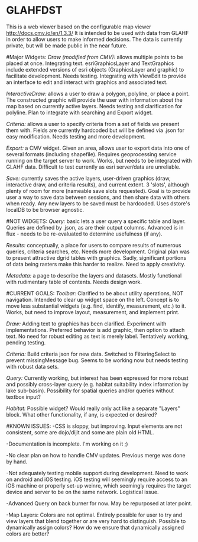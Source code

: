 # GLAHFDST

This is a web viewer based on the configurable map viewer http://docs.cmv.io/en/1.3.3/ It is intended to be used with data from GLAHF in order to allow users to make informed decisions. The data is currently private, but will be made public in the near future.

#Major Widgets:
_Draw (modified from CMV):_ allows multiple points to be placed at once. Integrating text. esriGraphicsLayer and TextGraphics include extended versions of esri objects (GraphicsLayer and graphic) to facilitate development.
Needs testing. Integrating with ViewEdit to provide an interface to edit and interact with graphics and associated text.

_InteractiveDraw:_ allows a user to draw a polygon, polyline, or place a point. The constructed graphic will provide the user with information about the map based on currently active layers. Needs testing and clarification
for polyline. Plan to integrate with searching and Export widget.

_Criteria:_ allows a user to specify criteria from a set of fields we present them with. Fields are currently hardcoded but will be defined via .json for easy modification. Needs testing and more development.

_Export:_ a CMV widget. Given an area, allows user to export data into one of several formats (including shapefile). Requires geoprocessing service running on the target server to work.
Works, but needs to be integrated with GLAHF data. Difficult to test currently as esri server/data are unreliable.

_Save:_ currently saves the active layers, user-driven graphics (draw, interactive draw, and criteria results), and current extent. 3 'slots', although plenty of room for more (nameable save slots requested).
Goal is to provide user a way to save data between sessions, and then share data with others when ready. Any new layers to be saved must be hardcoded. Uses dstore's localDB to be browser agnostic.

#NOT WIDGETS:
_Query:_ basic lets a user query a specific table and layer. Queries are defined by .json, as are their output columns. Advanced is in flux - needs to be re-evaluated to determine usefulness (if any).

_Results:_ conceptually, a place for users to compare results of numerous queries, criteria searches, etc. Needs more development. Original plan was to present attractive dgrid tables with graphics.
Sadly, significant portions of data being rasters make this harder to realize. Need to apply creativity.

_Metadata:_ a page to describe the layers and datasets. Mostly functional with rudimentary table of contents. Needs design work.

#CURRENT GOALS:
_Toolbar:_ Clarified to be about utility operations, NOT navigation. Intended to clear up widget space on the left. Concept is to move less substantial widgets (e.g. find, identify, measurement, etc.) to it. Works, but need to improve layout, measurement, and implement print.

_Draw:_ Adding text to graphics has been clarified. Experiment with implementations. Preferred behavior is add graphic, then option to attach text. No need for robust editing as text is merely label. Tentatively working, pending testing.

_Criteria:_ Build criteria json for new data. Switched to FilteringSelect to prevent missingMessage bug. Seems to be working now but needs testing with robust data sets.

_Query:_ Currently working, but interest has been expressed for more robust and possibly cross-layer query (e.g. habitat suitability index information by lake sub-basin). Possibility for spatial queries and/or queries without textbox input?

_Habitat:_ Possible widget? Would really only act like a separate "Layers" block. What other functionality, if any, is expected or desired?

#KNOWN ISSUES:
-CSS is sloppy, but improving. Input elements are not consistent, some are dojo/dijit and some are plain old HTML.

-Documentation is incomplete. I'm working on it ;)

-No clear plan on how to handle CMV updates. Previous merge was done by hand.

-Not adequately testing mobile support during development. Need to work on android and iOS testing. iOS testing will seemingly require access to an iOS machine or properly set-up weinre, which seemingly requires the target device and server to be on the same network. Logistical issue.

-Advanced Query on back burner for now. May be repurposed at later point.

-Map Layers: Colors are not optimal. Entirely possible for user to try and view layers that blend together or are very hard to distinguish. Possible to dynamically assign colors? How do we ensure that dynamically assigned colors are better?

